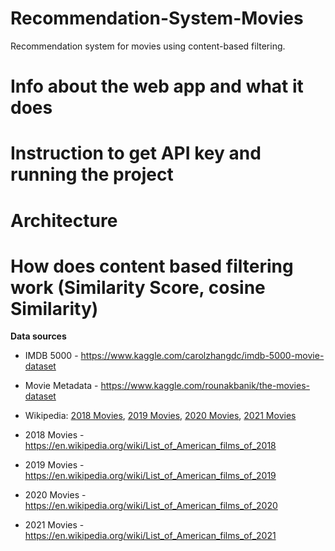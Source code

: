 # Recommendation-System-Movies
Recommendation system for movies using content-based filtering.

# Info about the web app and what it does

# Instruction to get API key and running the project

# Architecture

# How does content based filtering work (Similarity Score, cosine Similarity)

<b>Data sources</b>
- IMDB 5000 - https://www.kaggle.com/carolzhangdc/imdb-5000-movie-dataset
- Movie Metadata - https://www.kaggle.com/rounakbanik/the-movies-dataset
- Wikipedia: <a href="https://en.wikipedia.org/wiki/List_of_American_films_of_2018">2018 Movies</a>, <a href="https://en.wikipedia.org/wiki/List_of_American_films_of_2019">2019 Movies</a>, <a href="https://en.wikipedia.org/wiki/List_of_American_films_of_2020">2020 Movies</a>, <a href="https://en.wikipedia.org/wiki/List_of_American_films_of_2021">2021 Movies</a>


- 2018 Movies - https://en.wikipedia.org/wiki/List_of_American_films_of_2018
- 2019 Movies - https://en.wikipedia.org/wiki/List_of_American_films_of_2019
- 2020 Movies - https://en.wikipedia.org/wiki/List_of_American_films_of_2020
- 2021 Movies - https://en.wikipedia.org/wiki/List_of_American_films_of_2021
